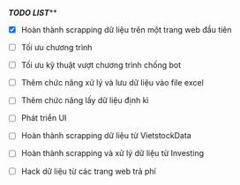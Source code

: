 ***********TODO LIST*************

- [x] Hoàn thành scrapping dữ liệu trên một trang web đầu tiên
- [ ] Tối ưu chương trình
- [ ] Tối ưu kỹ thuật vượt chương trình chống bot
- [ ] Thêm chức năng xử lý và lưu dữ liệu vào file excel
- [ ] Thêm chức năng lấy dữ liệu định kì
- [ ] Phát triển UI 
- [ ] Hoàn thành scrapping dữ liệu từ VietstockData
- [ ] Hoàn thành scrapping và xử lý dữ liệu từ Investing
- [ ] Hack dữ liệu từ các trang web trả phí 

